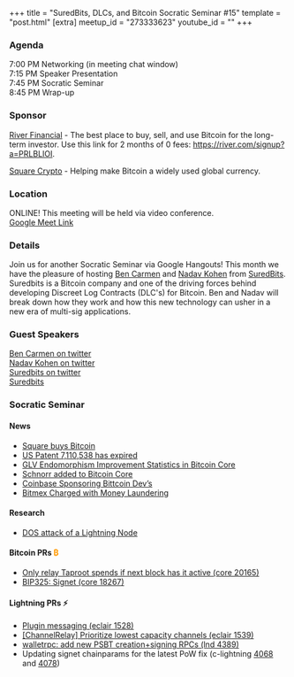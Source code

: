 +++
title = "SuredBits, DLCs, and Bitcoin Socratic Seminar #15"
template = "post.html"
[extra]
meetup_id = "273333623"
youtube_id = ""
+++

### Agenda  

7:00 PM Networking (in meeting chat window)  
7:15 PM Speaker Presentation  
7:45 PM Socratic Seminar  
8:45 PM Wrap-up  

### Sponsor  

[River Financial](https://river.com/) - The best place to buy, sell, and use Bitcoin for the 
long-term investor. Use this link for 2 months of 0 fees: <https://river.com/signup?a=PRLBLIOI>.

[Square Crypto](https://twitter.com/sqcrypto) - Helping make Bitcoin a widely used global currency.

 ### Location  

ONLINE! This meeting will be held via video conference.  
[Google Meet Link](https://meet.google.com/tbr-qjyk-ndv)

### Details  

Join us for another Socratic Seminar via Google Hangouts! This month we
have the pleasure of hosting [Ben Carmen](https://twitter.com/benthecarman)
and [Nadav Kohen](https://twitter.com/nadav_kohen) from [SuredBits](https://suredbits.com/).
Suredbits is a Bitcoin company and one of the driving forces behind
developing Discreet Log Contracts (DLC's) for Bitcoin. Ben and Nadav
will break down how they work and how this new technology can usher in a
new era of multi-sig applications.

### Guest Speakers

[Ben Carmen on twitter](https://twitter.com/benthecarman)  
[Nadav Kohen on twitter](https://twitter.com/nadav_kohen)  
[Suredbits on twitter](https://twitter.com/Suredbits)  
[Suredbits](https://suredbits.com/)

### Socratic Seminar  

#### News  

  - [Square buys Bitcoin](https://twitter.com/SquareIR/status/1314190152663617536)
  - [US Patent 7,110,538 has expired](https://bitcoinops.org/en/newsletters/2020/09/30/)
  - [GLV Endomorphism Improvement Statistics in Bitcoin Core](https://twitter.com/jamesob/status/1318225518836256770)
  - [Schnorr added to Bitcoin Core](https://github.com/bitcoin/bitcoin/pull/19953)
  - [Coinbase Sponsoring Bittcoin Dev’s](https://twitter.com/coinbase/status/1316801517983334401)
  - [Bitmex Charged with Money Laundering](https://www.btctimes.com/news/bitmex-owners-charged-with-illegally-operating--crypto-trading-platform)

#### Research  

  - [DOS attack of a Lightning Node](https://twitter.com/joostjgr/status/1308414364911841281)

#### Bitcoin PRs <font color="#FF9900">₿</font>  

  - [Only relay Taproot spends if next block has it active (core 20165)](https://github.com/bitcoin/bitcoin/pull/20165)
  - [BIP325: Signet (core 18267)](https://github.com/bitcoin/bitcoin/pull/18267)

#### Lightning PRs ⚡ 

  - [Plugin messaging (eclair 1528)](https://github.com/ACINQ/eclair/pull/1528)
  - [\[ChannelRelay\] Prioritize lowest capacity channels (eclair 1539)](https://github.com/ACINQ/eclair/pull/1539)
  - [walletrpc: add new PSBT creation+signing RPCs (lnd 4389)](https://github.com/lightningnetwork/lnd/pull/4389)
  - Updating signet chainparams for the latest PoW fix (c-lightning [4068](https://github.com/ElementsProject/lightning/pull/4068) and [4078](https://github.com/ElementsProject/lightning/pull/4078))

